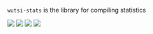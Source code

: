 `wutsi-stats` is the library for compiling statistics

![](https://github.com/wutsi/wutsi-stats/workflows/master/badge.svg)
![](https://github.com/wutsi/wutsi-stats/workflows/pull_request/badge.svg)
![](https://img.shields.io/badge/jdk-1.8-brightgreen.svg)
![](https://img.shields.io/badge/language-java-blue.svg)
